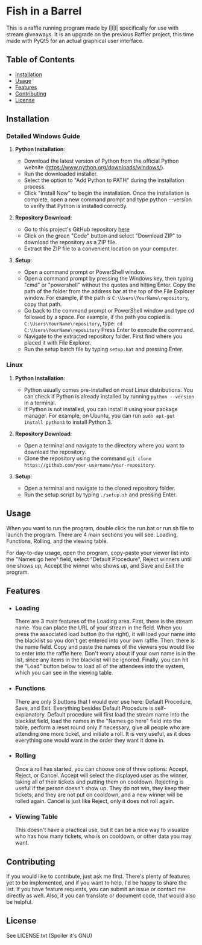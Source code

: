 # Fish in a Barrel
This is a raffle running program made by l|l|l| specifically for use with stream giveaways. It is an upgrade on the previous Raffler project, this time made with PyQt5 for an actual graphical user interface.

## Table of Contents
- [Installation](#installation)
- [Usage](#usage)
- [Features](#license)
- [Contributing](#contributing)
- [License](#license)
## Installation

### Detailed Windows Guide
1. **Python Installation**:
   - Download the latest version of Python from the official Python website (https://www.python.org/downloads/windows/).
   - Run the downloaded installer.
   - Select the option to "Add Python to PATH" during the installation process.
   - Click "Install Now" to begin the installation.
Once the installation is complete, open a new command prompt and type python --version to verify that Python is installed correctly.

2. **Repository Download**:
   - Go to this project's GitHub repository [here](https://github.com/lIlIlI11111111/Fish-in-a-Barrel)
   - Click on the green "Code" button and select "Download ZIP" to download the repository as a ZIP file.
   - Extract the ZIP file to a convenient location on your computer.

3. **Setup**:
   - Open a command prompt or PowerShell window.
   - Open a command prompt by pressing the Windows key, then typing "cmd" or "powershell" without the quotes and hitting Enter. Copy the path of the folder from the address bar at the top of the File Explorer window. For example, if the path is `C:\Users\YourName\repository`, copy that path.
   - Go back to the command prompt or PowerShell window and type cd followed by a space. For example, if the path you copied is `C:\Users\YourName\repository`, type: `cd C:\Users\YourName\repository`
Press Enter to execute the command.
   - Navigate to the extracted repository folder. First find where you placed it with File Explorer.
   - Run the setup batch file by typing `setup.bat` and pressing Enter.

### Linux

1. **Python Installation**:
   - Python usually comes pre-installed on most Linux distributions. You can check if Python is already installed by running `python --version` in a terminal.
   - If Python is not installed, you can install it using your package manager. For example, on Ubuntu, you can run `sudo apt-get install python3` to install Python 3.

2. **Repository Download**:
   - Open a terminal and navigate to the directory where you want to download the repository.
   - Clone the repository using the command `git clone https://github.com/your-username/your-repository`.

3. **Setup**:
   - Open a terminal and navigate to the cloned repository folder.
   - Run the setup script by typing `./setup.sh` and pressing Enter.



## Usage
When you want to run the program, double click the run.bat or run.sh file to launch the program. There are 4 main sections you will see: Loading, Functions, Rolling, and the viewing table.

For day-to-day usage, open the program, copy-paste your viewer list into the "Names go here" field, select "Default Procedure", Reject winners until one shows up, Accept the winner who shows up, and Save and Exit the program.


## Features

- ### Loading
	There are 3 main features of the Loading area. 
   First, there is the stream name. You can place the URL of your stream in the field. When you press the associated load button (to the right), it will load your name into the blacklist so you don't get entered into your own raffle.
   Then, there is the name field. Copy and paste the names of the viewers you would like to enter into the raffle here. Don't worry about if your own name is in the list, since any items in the blacklist will be ignored. Finally, you can hit the "Load" button below to load all of the attendees into the system, which you can see in the viewing table.

- ### Functions
	There are only 3 buttons that I would ever use here: Default Procedure, Save, and Exit. Everything besides Default Procedure is self-explanatory. Default procedure will first load the stream name into the blacklist field, load the names in the "Names go here" field into the table, perform a reset round only if necessary, give all people who are attending one more ticket, and initiate a roll. It is very useful, as it does everything one would want in the order they want it done in.

- ### Rolling
	Once a roll has started, you can choose one of three options: Accept, Reject, or Cancel. Accept will select the displayed user as the winner, taking all of their tickets and putting them on cooldown. Rejecting is useful if the person doesn't show up. They do not win, they keep their tickets, and they are not put on cooldown, and a new winner will be rolled again. Cancel is just like Reject, only it does not roll again.

- ### Viewing Table
	This doesn't have a practical use, but it can be a nice way to visualize who has how many tickets, who is on cooldown, or other data you may want.

## Contributing
If you would like to contribute, just ask me first. There's plenty of features yet to be implemented, and if you want to help, I'd be happy to share the list. If you have feature requests, you can submit an issue or contact me directly as well. Also, if you can translate or document code, that would also be helpful.

## License
See LICENSE.txt (Spoiler it's GNU)
